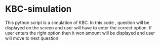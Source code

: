 # KBC-simulation
This python script is a simulation of KBC.
In this code , question will be displayed on the screen and user will have to enter the correct option. 
If user enters the right option then it won amount will be displayed and user will move to next question.
